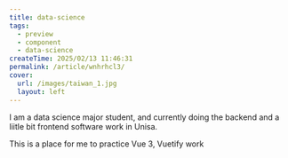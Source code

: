 ```yaml
---
title: data-science
tags:
  - preview
  - component
  - data-science
createTime: 2025/02/13 11:46:31
permalink: /article/wnhrhcl3/
cover:
  url: /images/taiwan_1.jpg
  layout: left
---
```



I am a data science major student, and currently doing the backend and a liitle bit frontend software work in Unisa. 

This is a place for me to practice Vue 3, Vuetify work 

